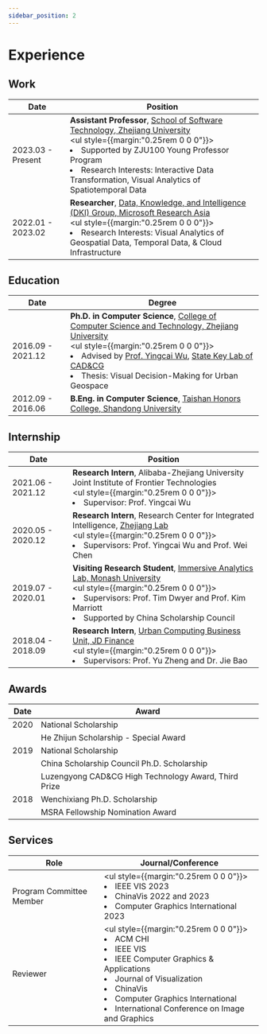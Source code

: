 ```yaml
---
sidebar_position: 2
---
```


# Experience

## Work

| Date              | Position                                                                                                                                                                                                                                                                                                                              |
| ----------------- | ------------------------------------------------------------------------------------------------------------------------------------------------------------------------------------------------------------------------------------------------------------------------------------------------------------------------------------- |
| 2023.03 - Present | **Assistant Professor**, [School of Software Technology, Zhejiang University](http://www.cst.zju.edu.cn/cstenglish/main.htm)<br /><ul style={{margin:"0.25rem 0 0 0"}}><li>Supported by ZJU100 Young Professor Program</li><li>Research Interests: Interactive Data Transformation, Visual Analytics of Spatiotemporal Data</li></ul> |
| 2022.01 - 2023.02 | **Researcher**, [Data, Knowledge, and Intelligence (DKI) Group, Microsoft Research Asia](https://www.microsoft.com/en-us/research/group/data-knowledge-intelligence/)<br /><ul style={{margin:"0.25rem 0 0 0"}}><li>Research Interests: Visual Analytics of Geospatial Data, Temporal Data, & Cloud Infrastructure</li></ul>          |

## Education

| Date              | Degree                                                                                                                                                                                                                                                                                                                                                                  |
| ----------------- | ----------------------------------------------------------------------------------------------------------------------------------------------------------------------------------------------------------------------------------------------------------------------------------------------------------------------------------------------------------------------- |
| 2016.09 - 2021.12 | **Ph.D. in Computer Science**, [College of Computer Science and Technology, Zhejiang University](http://www.en.cs.zju.edu.cn/)<br /><ul style={{margin:"0.25rem 0 0 0"}}><li>Advised by [Prof. Yingcai Wu](http://www.ycwu.org/), [State Key Lab of CAD&CG](http://www.cad.zju.edu.cn/english.html)</li><li>Thesis: Visual Decision-Making for Urban Geospace</li></ul> |
| 2012.09 - 2016.06 | **B.Eng. in Computer Science**, [Taishan Honors College, Shandong University](https://www.tsxt.sdu.edu.cn/)                                                                                                                                                                                                                                                             |

## Internship

| Date              | Position                                                                                                                                                                                                                                                             |
| ----------------- | -------------------------------------------------------------------------------------------------------------------------------------------------------------------------------------------------------------------------------------------------------------------- |
| 2021.06 - 2021.12 | **Research Intern**, Alibaba-Zhejiang University Joint Institute of Frontier Technologies<br /><ul style={{margin:"0.25rem 0 0 0"}}><li>Supervisor: Prof. Yingcai Wu</li></ul>                                                                                       |
| 2020.05 - 2020.12 | **Research Intern**, Research Center for Integrated Intelligence, [Zhejiang Lab](https://en.zhejianglab.com/)<br /><ul style={{margin:"0.25rem 0 0 0"}}><li>Supervisors: Prof. Yingcai Wu and Prof. Wei Chen</li></ul>                                               |
| 2019.07 - 2020.01 | **Visiting Research Student**, [Immersive Analytics Lab, Monash University](https://ialab.it.monash.edu/)<br /><ul style={{margin:"0.25rem 0 0 0"}}><li>Supervisors: Prof. Tim Dwyer and Prof. Kim Marriott</li><li>Supported by China Scholarship Council</li></ul> |
| 2018.04 - 2018.09 | **Research Intern**, [Urban Computing Business Unit, JD Finance](https://icity.jd.com/english)<br /><ul style={{margin:"0.25rem 0 0 0"}}><li>Supervisors: Prof. Yu Zheng and Dr. Jie Bao</li></ul>                                                                   |

## Awards

| Date | Award                                                |
| ---- | ---------------------------------------------------- |
| 2020 | National Scholarship                                 |
|      | He Zhijun Scholarship - Special Award                |
| 2019 | National Scholarship                                 |
|      | China Scholarship Council Ph.D. Scholarship          |
|      | Luzengyong CAD&CG High Technology Award, Third Prize |
| 2018 | Wenchixiang Ph.D. Scholarship                        |
|      | MSRA Fellowship Nomination Award                     |

## Services

| Role                     | Journal/Conference                                                                                                                                                                                                                                                         |
| ------------------------ | -------------------------------------------------------------------------------------------------------------------------------------------------------------------------------------------------------------------------------------------------------------------------- |
| Program Committee Member | <ul style={{margin:"0.25rem 0 0 0"}}><li>IEEE VIS 2023</li><li>ChinaVis 2022 and 2023</li><li>Computer Graphics International 2023</li></ul>                                                                                                                               |
| Reviewer                 | <ul style={{margin:"0.25rem 0 0 0"}}><li>ACM CHI</li><li>IEEE VIS</li><li>IEEE Computer Graphics & Applications</li><li>Journal of Visualization</li><li>ChinaVis</li><li>Computer Graphics International</li><li>International Conference on Image and Graphics</li></ul> |
